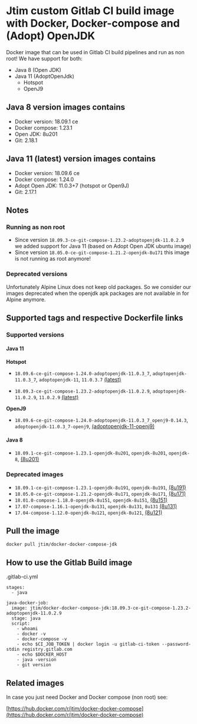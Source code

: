 # Jtim custom Gitlab CI build image with Docker, Docker-compose and (Adopt) OpenJDK 

Docker image that can be used in Gitlab CI build pipelines and run as non root!
We have support for both:
 
* Java 8 (Open JDK) 
* Java 11 (AdoptOpenJdk)
  * Hotspot
  * OpenJ9

## Java 8 version images contains 

* Docker version: 18.09.1 ce
* Docker compose: 1.23.1
* Open JDK: 8u201
* Git: 2.18.1

## Java 11 (latest) version images contains 

* Docker version: 18.09.6 ce
* Docker compose: 1.24.0
* Adopt Open JDK: 11.0.3+7 (hotspot or Open9J)
* Git: 2.17.1

## Notes

### Running as non root

* Since version `18.09.3-ce-git-compose-1.23.2-adoptopenjdk-11.0.2.9` we added support for Java 11 (based on Adopt Open JDK ubuntu image) 
* Since version `18.05.0-ce-git-compose-1.21.2-openjdk-8u171` this image is not running as root anymore!

### Deprecated versions

Unfortunately Alpine Linux does not keep old packages.
So we consider our images deprecated when the openjdk apk packages are not available in for Alpine anymore. 

## Supported tags and respective Dockerfile links

### Supported versions

#### Java 11

**Hotspot**

* `18.09.6-ce-git-compose-1.24.0-adoptopenjdk-11.0.3_7`, `adoptopenjdk-11.0.3_7`, `adoptopenjdk-11`, `11.0.3.7` [(latest)](https://github.com/j-tim/docker-docker-compose-jdk/blob/master/java11/adoptopenjdk/11.0.3_7/hotspot/Dockerfile)

* `18.09.3-ce-git-compose-1.23.2-adoptopenjdk-11.0.2.9`, `adoptopenjdk-11.0.2.9`, `11.0.2.9` [(latest)](https://github.com/j-tim/docker-docker-compose-jdk/blob/master/java11/adoptopenjdk/11.0.2.9/hotspot/Dockerfile)

**OpenJ9**

* `18.09.6-ce-git-compose-1.24.0-adoptopenjdk-11.0.3_7_openj9-0.14.3`, `adoptopenjdk-11.0.3_7-openj9`,  [(adoptopenjdk-11-openj9)](https://github.com/j-tim/docker-docker-compose-jdk/blob/master/java11/adoptopenjdk/11.0.3_7/open9J/Dockerfile)

#### Java 8

* `18.09.1-ce-git-compose-1.23.1-openjdk-8u201`, `openjdk-8u201`, `openjdk-8`, [(8u201)](https://github.com/j-tim/docker-docker-compose-jdk/blob/master/java8/openjdk/8u201/Dockerfile)

### Deprecated images 

* `18.09.1-ce-git-compose-1.23.1-openjdk-8u191`, `openjdk-8u191`, [(8u191)](https://github.com/j-tim/docker-docker-compose-jdk/blob/master/java8/openjdk/deprecated/8u191/Dockerfile)
* `18.05.0-ce-git-compose-1.21.2-openjdk-8u171`, `openjdk-8u171`,  [(8u171)](https://github.com/j-tim/docker-docker-compose-jdk/blob/master/java8/openjdk/deprecated/8u171/Dockerfile)
* `18.01.0-compose-1.18.0-openjdk-8u151`, `openjdk-8u151`, [(8u151)](https://github.com/j-tim/docker-docker-compose-jdk/blob/master/java8/openjdk/deprecated/8u151/Dockerfile)  
* `17.07-compose-1.16.1-openjdk-8u131`, `openjdk-8u131`, `8u131` [(8u131)](https://github.com/j-tim/docker-docker-compose-jdk/blob/master/java8/openjdk/deprecated/8u131/Dockerfile)  
* `17.04-compose-1.12.0-openjdk-8u121`, `openjdk-8u121`, [(8u121)](https://github.com/j-tim/docker-docker-compose-jdk/blob/master/java8/openjdk/deprecated/8u121/Dockerfile)  

## Pull the image 

```shell
docker pull jtim/docker-docker-compose-jdk
```

## How to use the Gitlab Build image

.gitlab-ci.yml

```
stages:
  - java

java-docker-job:
  image: jtim/docker-docker-compose-jdk:18.09.3-ce-git-compose-1.23.2-adoptopenjdk-11.0.2.9
  stage: java
  script:
    - whoami
    - docker -v
    - docker-compose -v
    - echo $CI_JOB_TOKEN | docker login -u gitlab-ci-token --password-stdin registry.gitlab.com
    - echo $DOCKER_HOST
    - java -version
    - git version
```

## Related images

In case you just need Docker and Docker compose (non root) see: 

[https://hub.docker.com/r/jtim/docker-docker-compose](https://hub.docker.com/r/jtim/docker-docker-compose)